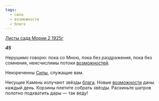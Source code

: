```yaml
---
tags:
  - сила
  - возможности
  - благо
---
```

[Листы сада Мории 2 1925г](https://127.0.0.1:4002/agni/1925)

___45___

Нерушимо говорю: пока со Мною, пока без раздражения, пока без сомнения, неисчислимы потоки [возможностей](../../../tags/#[возможности](../../../tags/#возможности)).   

Неизреченны [Силы](../../../tags/#сила), служащие вам.   

Несущие Камень излучают звёзды [блага](../../../tags/#благо). Новые [возможности](../../../tags/#возможности) даны каждый день. Корзины плетите собрать звёзды. Раскиньте шатров полотно подхватить дары — так веду!   

